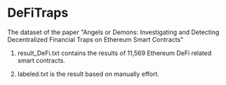 # DeFiTraps
The dataset of the paper "Angels or Demons: Investigating and Detecting Decentralized Financial Traps on Ethereum Smart Contracts"

1. result_DeFi.txt contains the results of 11,569 Ethereum DeFi related smart contracts. 

2. labeled.txt is the result based on manually effort. 
